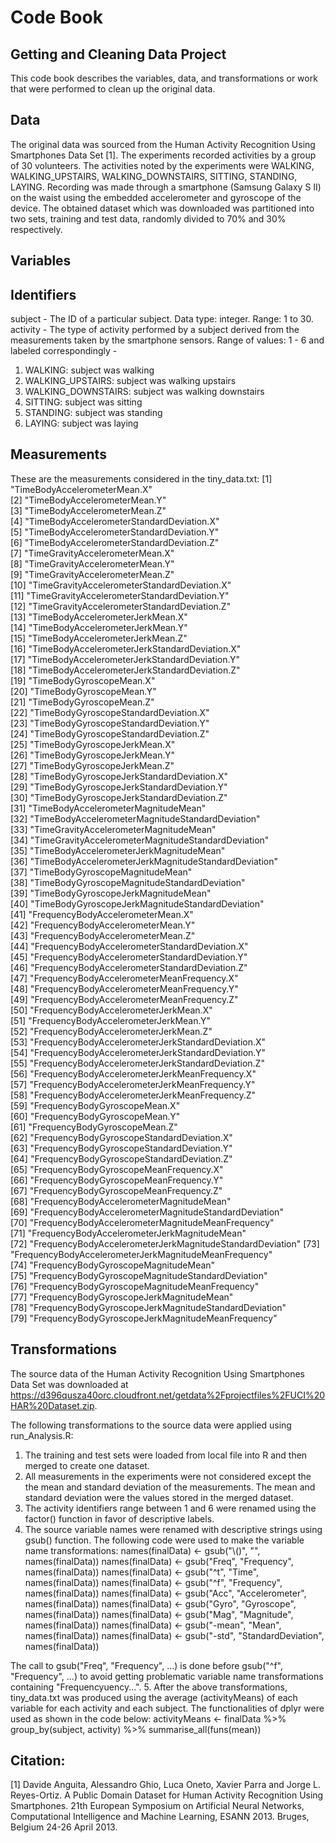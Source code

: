 # Code Book
## Getting and Cleaning Data Project

This code book describes the variables, data, and transformations or work that were performed to clean up the original data.

## Data
The original data was sourced from the Human Activity Recognition Using Smartphones Data Set [1]. The experiments recorded activities by a group of 30 volunteers. The activities noted by the experiments were WALKING, WALKING_UPSTAIRS, WALKING_DOWNSTAIRS, SITTING, STANDING, LAYING.
Recording was made through a smartphone (Samsung Galaxy S II) on the waist using the embedded accelerometer and gyroscope of the device. 
The obtained dataset which was downloaded was partitioned into two sets, training and test data, randomly divided to 70% and 30% respectively.

## Variables

## Identifiers
subject - The ID of a particular subject. Data type: integer. Range: 1 to 30.
activity - The type of activity performed by a subject derived from the measurements taken by the smartphone sensors. Range of values: 1 - 6 and labeled correspondingly -
1. WALKING: subject was walking
1. WALKING_UPSTAIRS: subject was walking upstairs
1. WALKING_DOWNSTAIRS: subject was walking downstairs
1. SITTING: subject was sitting
1. STANDING: subject was standing
1. LAYING: subject was laying

## Measurements
These are the measurements considered in the tiny_data.txt:
[1] "TimeBodyAccelerometerMean.X"                             
[2] "TimeBodyAccelerometerMean.Y"                             
[3] "TimeBodyAccelerometerMean.Z"                             
[4] "TimeBodyAccelerometerStandardDeviation.X"                
[5] "TimeBodyAccelerometerStandardDeviation.Y"                
[6] "TimeBodyAccelerometerStandardDeviation.Z"                
[7] "TimeGravityAccelerometerMean.X"                          
[8] "TimeGravityAccelerometerMean.Y"                          
[9] "TimeGravityAccelerometerMean.Z"                          
[10] "TimeGravityAccelerometerStandardDeviation.X"             
[11] "TimeGravityAccelerometerStandardDeviation.Y"             
[12] "TimeGravityAccelerometerStandardDeviation.Z"             
[13] "TimeBodyAccelerometerJerkMean.X"                         
[14] "TimeBodyAccelerometerJerkMean.Y"                         
[15] "TimeBodyAccelerometerJerkMean.Z"                         
[16] "TimeBodyAccelerometerJerkStandardDeviation.X"            
[17] "TimeBodyAccelerometerJerkStandardDeviation.Y"            
[18] "TimeBodyAccelerometerJerkStandardDeviation.Z"            
[19] "TimeBodyGyroscopeMean.X"                                 
[20] "TimeBodyGyroscopeMean.Y"                                 
[21] "TimeBodyGyroscopeMean.Z"                                 
[22] "TimeBodyGyroscopeStandardDeviation.X"                    
[23] "TimeBodyGyroscopeStandardDeviation.Y"                    
[24] "TimeBodyGyroscopeStandardDeviation.Z"                    
[25] "TimeBodyGyroscopeJerkMean.X"                             
[26] "TimeBodyGyroscopeJerkMean.Y"                             
[27] "TimeBodyGyroscopeJerkMean.Z"                             
[28] "TimeBodyGyroscopeJerkStandardDeviation.X"                
[29] "TimeBodyGyroscopeJerkStandardDeviation.Y"                
[30] "TimeBodyGyroscopeJerkStandardDeviation.Z"                
[31] "TimeBodyAccelerometerMagnitudeMean"                      
[32] "TimeBodyAccelerometerMagnitudeStandardDeviation"         
[33] "TimeGravityAccelerometerMagnitudeMean"                   
[34] "TimeGravityAccelerometerMagnitudeStandardDeviation"      
[35] "TimeBodyAccelerometerJerkMagnitudeMean"                  
[36] "TimeBodyAccelerometerJerkMagnitudeStandardDeviation"     
[37] "TimeBodyGyroscopeMagnitudeMean"                          
[38] "TimeBodyGyroscopeMagnitudeStandardDeviation"             
[39] "TimeBodyGyroscopeJerkMagnitudeMean"                      
[40] "TimeBodyGyroscopeJerkMagnitudeStandardDeviation"         
[41] "FrequencyBodyAccelerometerMean.X"                        
[42] "FrequencyBodyAccelerometerMean.Y"                        
[43] "FrequencyBodyAccelerometerMean.Z"                        
[44] "FrequencyBodyAccelerometerStandardDeviation.X"           
[45] "FrequencyBodyAccelerometerStandardDeviation.Y"           
[46] "FrequencyBodyAccelerometerStandardDeviation.Z"           
[47] "FrequencyBodyAccelerometerMeanFrequency.X"               
[48] "FrequencyBodyAccelerometerMeanFrequency.Y"               
[49] "FrequencyBodyAccelerometerMeanFrequency.Z"               
[50] "FrequencyBodyAccelerometerJerkMean.X"                    
[51] "FrequencyBodyAccelerometerJerkMean.Y"                    
[52] "FrequencyBodyAccelerometerJerkMean.Z"                    
[53] "FrequencyBodyAccelerometerJerkStandardDeviation.X"       
[54] "FrequencyBodyAccelerometerJerkStandardDeviation.Y"       
[55] "FrequencyBodyAccelerometerJerkStandardDeviation.Z"       
[56] "FrequencyBodyAccelerometerJerkMeanFrequency.X"           
[57] "FrequencyBodyAccelerometerJerkMeanFrequency.Y"           
[58] "FrequencyBodyAccelerometerJerkMeanFrequency.Z"           
[59] "FrequencyBodyGyroscopeMean.X"                            
[60] "FrequencyBodyGyroscopeMean.Y"                            
[61] "FrequencyBodyGyroscopeMean.Z"                            
[62] "FrequencyBodyGyroscopeStandardDeviation.X"               
[63] "FrequencyBodyGyroscopeStandardDeviation.Y"               
[64] "FrequencyBodyGyroscopeStandardDeviation.Z"               
[65] "FrequencyBodyGyroscopeMeanFrequency.X"                   
[66] "FrequencyBodyGyroscopeMeanFrequency.Y"                   
[67] "FrequencyBodyGyroscopeMeanFrequency.Z"                   
[68] "FrequencyBodyAccelerometerMagnitudeMean"                 
[69] "FrequencyBodyAccelerometerMagnitudeStandardDeviation"    
[70] "FrequencyBodyAccelerometerMagnitudeMeanFrequency"        
[71] "FrequencyBodyAccelerometerJerkMagnitudeMean"             
[72] "FrequencyBodyAccelerometerJerkMagnitudeStandardDeviation"
[73] "FrequencyBodyAccelerometerJerkMagnitudeMeanFrequency"    
[74] "FrequencyBodyGyroscopeMagnitudeMean"                     
[75] "FrequencyBodyGyroscopeMagnitudeStandardDeviation"        
[76] "FrequencyBodyGyroscopeMagnitudeMeanFrequency"            
[77] "FrequencyBodyGyroscopeJerkMagnitudeMean"                 
[78] "FrequencyBodyGyroscopeJerkMagnitudeStandardDeviation"    
[79] "FrequencyBodyGyroscopeJerkMagnitudeMeanFrequency"  

## Transformations
The source data of the Human Activity Recognition Using Smartphones Data Set was downloaded at https://d396qusza40orc.cloudfront.net/getdata%2Fprojectfiles%2FUCI%20HAR%20Dataset.zip.

The following transformations to the source data were applied using run_Analysis.R:
1. The training and test sets were loaded from local file into R and then merged to create one dataset.
2. All measurements in the experiments were not considered except the the mean and standard deviation of the measurements. The mean and standard deviation were the values stored in the merged dataset.
3. The activity identifiers range between 1 and 6 were renamed using the factor() function in favor of descriptive labels.
4. The source variable names were renamed with descriptive strings using gsub() function.
The following code were used to make the variable name transformations:
names(finalData) <- gsub("\\()", "", names(finalData))
names(finalData) <- gsub("Freq", "Frequency", names(finalData))
names(finalData) <- gsub("^t", "Time", names(finalData))
names(finalData) <- gsub("^f", "Frequency", names(finalData))
names(finalData) <- gsub("Acc", "Accelerometer", names(finalData))
names(finalData) <- gsub("Gyro", "Gyroscope", names(finalData))
names(finalData) <- gsub("Mag", "Magnitude", names(finalData))
names(finalData) <- gsub("-mean", "Mean", names(finalData))
names(finalData) <- gsub("-std", "StandardDeviation", names(finalData))

The call to gsub("Freq", "Frequency", ...) is done before gsub("^f", "Frequency", ...) to avoid getting problematic variable name transformations containing "Frequencyuency...".
5. After the above transformations, tiny_data.txt was produced using the average (activityMeans) of each variable for each activity and each subject. The functionalities of dplyr were used as shown in the code below:
activityMeans <- finalData %>% 
  group_by(subject, activity) %>%
  summarise_all(funs(mean))


## Citation:
[1] Davide Anguita, Alessandro Ghio, Luca Oneto, Xavier Parra and Jorge L. Reyes-Ortiz. A Public Domain Dataset for
Human Activity Recognition Using Smartphones. 21th European Symposium on Artificial Neural Networks,
Computational Intelligence and Machine Learning, ESANN 2013. Bruges, Belgium 24-26 April 2013.
